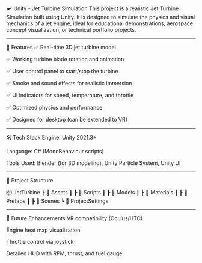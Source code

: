 🛩️ Unity - Jet Turbine Simulation
This project is a realistic Jet Turbine Simulation built using Unity. It is designed to simulate the physics and visual mechanics of a jet engine, ideal for educational demonstrations, aerospace concept visualization, or technical portfolio projects.

----

🚀 Features
✅ Real-time 3D jet turbine model

✅ Working turbine blade rotation and animation

✅ User control panel to start/stop the turbine

✅ Smoke and sound effects for realistic immersion

✅ UI indicators for speed, temperature, and throttle

✅ Optimized physics and performance

✅ Designed for desktop (can be extended to VR)

----

🛠️ Tech Stack
Engine: Unity 2021.3+

Language: C# (MonoBehaviour scripts)

Tools Used: Blender (for 3D modeling), Unity Particle System, Unity UI

----

📁 Project Structure

📦 JetTurbine
 ┣ 📂 Assets
 ┃ ┣ 📂 Scripts
 ┃ ┣ 📂 Models
 ┃ ┣ 📂 Materials
 ┃ ┣ 📂 Prefabs
 ┃ ┣ 📂 Scenes
 ┗ 📂 ProjectSettings

 ----

 📌 Future Enhancements
VR compatibility (Oculus/HTC)

Engine heat map visualization

Throttle control via joystick

Detailed HUD with RPM, thrust, and fuel gauge
